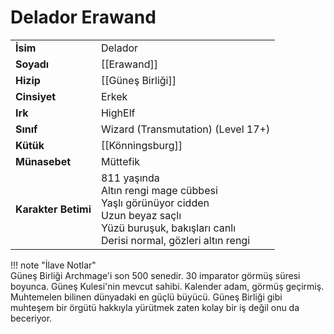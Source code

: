 # Delador Erawand  
|  |  |  
|---|---|  
| **İsim** | Delador |  
| **Soyadı** | [[Erawand]] |  
| **Hizip** | [[Güneş Birliği]] |  
| **Cinsiyet** | Erkek |  
| **Irk** | HighElf |  
| **Sınıf** | Wizard (Transmutation) (Level 17+) |  
| **Kütük** | [[Könningsburg]] |  
| **Münasebet** | Müttefik |  
| **Karakter Betimi** | 811 yaşında<br>Altın rengi mage cübbesi<br>Yaşlı görünüyor cidden<br>Uzun beyaz saçlı<br>Yüzü buruşuk, bakışları canlı<br>Derisi normal, gözleri altın rengi |  
  
  
!!! note "İlave Notlar"  
	Güneş Birliği Archmage'i son 500 senedir. 30 imparator görmüş süresi boyunca. Güneş Kulesi'nin mevcut sahibi. Kalender adam, görmüş geçirmiş. Muhtemelen bilinen dünyadaki en güçlü büyücü. Güneş Birliği gibi muhteşem bir örgütü hakkıyla yürütmek zaten kolay bir iş değil onu da beceriyor.  
